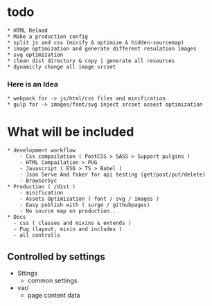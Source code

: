 # todo 
	* HTML Reload 
	* Make a production config 
	* split js and css (minify & optimize & hidden-sourcemap)
	* image optimization and generate different resulation images
	* svg optimization 
	* clean dist directory & copy | generate all resources
	* dynamicly change all image srcset

### Here is an Idea
	* webpack for -> js/html/css files and minification 
	* gulp for -> images/font/svg inject srcset assest optimization


# What will be  included 
    * development workflow
        - Css compailation ( PostCSS > SASS > Support pulgins )
        - HTML Compailation > PUG
        - Javascript ( ES6 > TS > Babel )
        - Json Serve And faker for api testing (get/post/put/delete)
        - BrowserSyc
    * Production ( /dist )
        - minification
        - Assets Optimization ( font / svg / images )
        - Easy publish with ( surge / githubpages)
        - No source map on production..
    * Docs 
      - css ( classes and mixins & extends )
      - Pug (layout, mixin and includes )
      - all controlls 

## Controlled by settings
  * Sttings 
    - common settings
  * var/
    - page content data
